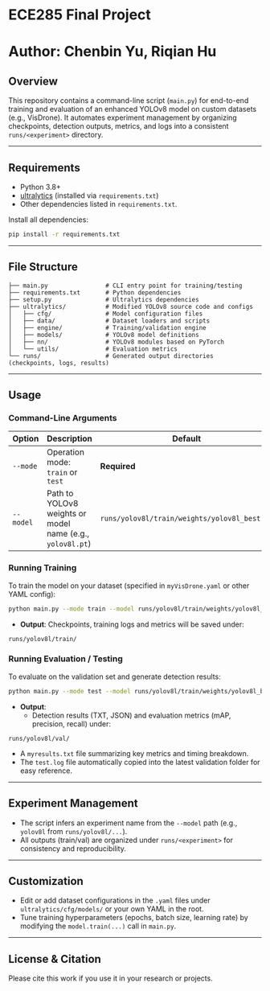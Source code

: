 # ECE285 Final Project
# Author: Chenbin Yu, Riqian Hu

## Overview

This repository contains a command-line script (`main.py`) for end-to-end training and evaluation of an enhanced YOLOv8 model on custom datasets (e.g., VisDrone). It automates experiment management by organizing checkpoints, detection outputs, metrics, and logs into a consistent `runs/<experiment>` directory.

---

## Requirements

- Python 3.8+
- [ultralytics](https://github.com/ultralytics/ultralytics) (installed via `requirements.txt`)
- Other dependencies listed in `requirements.txt`.

Install all dependencies:

```bash
pip install -r requirements.txt
```

---

## File Structure

```
├── main.py                # CLI entry point for training/testing
├── requirements.txt       # Python dependencies
├── setup.py               # Ultralytics dependencies
├── ultralytics/           # Modified YOLOv8 source code and configs
│   ├── cfg/               # Model configuration files
│   ├── data/              # Dataset loaders and scripts
│   ├── engine/            # Training/validation engine
│   ├── models/            # YOLOv8 model definitions
│   ├── nn/                # YOLOv8 modules based on PyTorch
│   └── utils/             # Evaluation metrics
└── runs/                  # Generated output directories (checkpoints, logs, results)
```

---

## Usage

### Command-Line Arguments

| Option      | Description                                                                                                 | Default                                                             |
|-------------|-------------------------------------------------------------------------------------------------------------|---------------------------------------------------------------------|
| `--mode`    | Operation mode: `train` or `test`                                                                           | **Required**                                                        |
| `--model`   | Path to YOLOv8 weights or model name (e.g., `yolov8l.pt`)                                                    | `runs/yolov8l/train/weights/yolov8l_best.pt`                        |

### Running Training

To train the model on your dataset (specified in `myVisDrone.yaml` or other YAML config):

```bash
python main.py --mode train --model runs/yolov8l/train/weights/yolov8l_best.pt
```

- **Output**: Checkpoints, training logs and metrics will be saved under:

```
runs/yolov8l/train/
```

### Running Evaluation / Testing

To evaluate on the validation set and generate detection results:

```bash
python main.py --mode test --model runs/yolov8l/train/weights/yolov8l_best.pt
```

- **Output**:
  - Detection results (TXT, JSON) and evaluation metrics (mAP, precision, recall) under:

```
runs/yolov8l/val/
```

  - A `myresults.txt` file summarizing key metrics and timing breakdown.
  - The `test.log` file automatically copied into the latest validation folder for easy reference.

---

## Experiment Management

- The script infers an experiment name from the `--model` path (e.g., `yolov8l` from `runs/yolov8l/...`).
- All outputs (train/val) are organized under `runs/<experiment>` for consistency and reproducibility.

---

## Customization

- Edit or add dataset configurations in the `.yaml` files under `ultralytics/cfg/models/` or your own YAML in the root.
- Tune training hyperparameters (epochs, batch size, learning rate) by modifying the `model.train(...)` call in `main.py`.

---

## License & Citation

Please cite this work if you use it in your research or projects.
